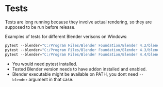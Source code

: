 <!-- SPDX-FileCopyrightText: 2025 Ivan Perevala <ivan95perevala@gmail.com>

SPDX-License-Identifier: GPL-3.0-or-later -->

# Tests

Tests are long running because they involve actual rendering, so they are supposed to be run before release.

Examples of tests for different Blender verisons on Windows:

```powershell
pytest --blender="C:/Program Files/Blender Foundation/Blender 4.2/blender.exe"
pytest --blender="C:/Program Files/Blender Foundation/Blender 4.3/blender.exe"
pytest --blender="C:/Program Files/Blender Foundation/Blender 4.4/blender.exe"
```

* You would need pytest installed.
* Tested Blender version needs to have addon installed and enabled.
* Blender executable might be available on PATH, you dont need `--blender` argument in that case.
